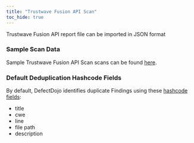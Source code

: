 ```yaml
---
title: "Trustwave Fusion API Scan"
toc_hide: true
---
```

Trustwave Fusion API report file can be imported in JSON format

### Sample Scan Data
Sample Trustwave Fusion API Scan scans can be found [here](https://github.com/DefectDojo/django-DefectDojo/tree/master/unittests/scans/trustwave_fusion_api).

### Default Deduplication Hashcode Fields
By default, DefectDojo identifies duplicate Findings using these [hashcode fields](https://docs.defectdojo.com/en/working_with_findings/finding_deduplication/about_deduplication/):

- title
- cwe
- line
- file path
- description
